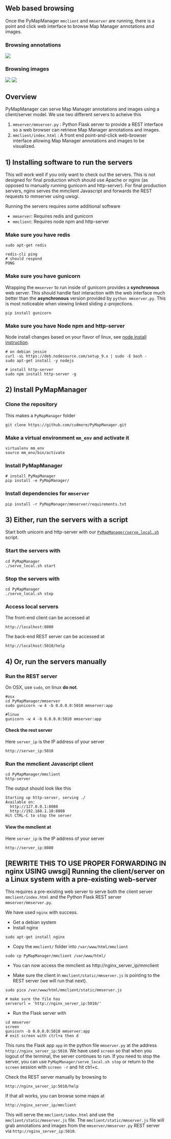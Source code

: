 ## Web based browsing

Once the PyMapManager `mmclient` and `mmserver` are running, there is a point and click web interface to browse Map Manager annotations and images.

### Browsing annotations

<IMG SRC="../img/mmserver_purejs.png">

### Browsing images

<IMG SRC="../img/mmserver_leaflet.png">
<IMG SRC="../img/mmserver_leaflet2.png">


## Overview

PyMapManager can serve Map Manager annotations and images using a client/server model. We use two different servers to acheive this

 1. `mmserver/mmserver.py` : Python Flask server to provide a REST interface so a web browser can retrieve Map Manager annotations and images.
 2. `mmclient/index.html` : A front end point-and-click web-browser interface allowing Map Manager annotations and images to be visualized.
 

## 1) Installing software to run the servers

This will work well if you only want to check out the servers. This is not designed for final production which should use Apache or nginx (as opposed to manually running gunicorn and http-server). For final production servers, nginx serves the mmclient Javascript and forwards the REST requests to mmserver using uwsgi.

Running the servers requires some additional software

 - `mmserver`: Requires redis and gunicorn
 - `mmclient`: Requires node npm and http-server

### Make sure you have redis

	sudo apt-get redis
	
	redis-cli ping
	# should respond
	PONG

### Make sure you have gunicorn

Wrapping the `mmserver` to run inside of gunicorn provides a **synchronous** web server. This should handle fast interaction with the web interface much better than the **asynchronous** version provided by `python mmserver.py`. This is most noticeable when viewing linked sliding z-projections.

	pip install gunicorn
	
### Make sure you have Node npm and http-server

Node install changes based on your flavor of linux, see [node install instruction](https://nodejs.org/en/download/package-manager/).

	# on debian jessie
	curl -sL https://deb.nodesource.com/setup_9.x | sudo -E bash -
	sudo apt-get install -y nodejs
	
	# install http-server
	sudo npm install http-server -g
	
## 2) Install PyMapManager

### Clone the repository

This makes a `PyMapManager` folder

	git clone https://github.com/cudmore/PyMapManager.git
	
### Make a virtual environment `mm_env` and activate it

	virtualenv mm_env
	source mm_env/bin/activate

### Install PyMapManager

	# install PyMapManager
	pip install -e PyMapManager/
	

### Install dependencies for `mmserver`

	pip install -r PyMapManager/mmserver/requirements.txt
		
## 3) Either, run the servers with a script

Start both unicorn and http-server with our [`PyMapManager/serve_local.sh`][serve_local] script.

### Start the servers with

```
cd PyMapManager
./serve_local.sh start
```
	
### Stop the servers with

```
cd PyMapManager
./serve_local.sh stop
```

### Access local servers

The front-end client can be accessed at

```
http://localhost:8080
```

The back-end REST server can be accessed at

```
http://localhost:5010/help
```

## 4) Or, run the servers manually

### Run the REST server

On OSX, use `sudo`, on linux **do not**.

	#osx
	cd PyMapManager/mmserver
	sudo gunicorn -w 4 -b 0.0.0.0:5010 mmserver:app
	
	#linux
	gunicorn -w 4 -b 0.0.0.0:5010 mmserver:app

#### Check the rest server

Here `server_ip` is the IP address of your server

	http://server_ip:5010

### Run the mmclient Javascript client

	cd PyMapManager/mmclient
	http-server

The output should look like this

```
Starting up http-server, serving ./
Available on:
  http://127.0.0.1:8080
  http://192.168.1.10:8080
Hit CTRL-C to stop the server
```
	
#### View the mmclient at

Here `server_ip` is the IP address of your server

	http://server_ip:8080

## [REWRITE THIS TO USE PROPER FORWARDING IN nginx USING uwsgi] Running the client/server on a Linux system with a pre-existing web-server

This requires a pre-existing web server to serve both the client server `mmclient/index.html` and the Python Flask REST server `mmserver/mmserver.py`.

We have used `nginx` with success.

 - Get a debian system
 - Install nginx
 
```
sudo apt-get install nginx
```
 	
 - Copy the `mmclient/` folder into `/var/www/html/mmclient`

```
sudo cp PyMapManager/mmclient /var/www/html/
```

 - You can now access the mmclient as http://nginx_server_ip/mmclient

 - Make sure the client in `mmclient/static/mmserver.js` is pointing to the REST server (we will run that next).

```
sudo pico /var/www/html/mmclient/static/mmserver.js
   
# make sure the file has
serverurl = 'http://nginx_server_ip:5010/'
```
   
 - Run the Flask server with

```
cd mmserver
screen
gunicorn -b 0.0.0.0:5010 mmserver:app
# exit screen with ctrl+a then d 
```
   
This runs the Flask app `app` in the python file `mmserver.py` at the address `http://nginx_server_ip:5010`. We have used `screen` so that when you logout of the terminal, the server continues to run. If you need to stop the server, you can use `PyMapManager/serve_local.sh stop` or return to the `screen` session with `screen -r` and hit ctrl+c.

Check the REST server manually by browsing to

```
http://nginx_server_ip:5010/help
```

If that all works, you can browse some maps at

```
http://nginx_server_ip/mmclient
```
 
This will serve the `mmclient/index.html` and use the `mmclient/static/mmserver.js` file. The `mmclient/static/mmserver.js` file will grab annotations and images from the `mmserver/mmserver.py` REST server via `http://nginx_server_ip:5010`.

[serve_local]: https://github.com/cudmore/PyMapManager/blob/master/serve_local.sh

